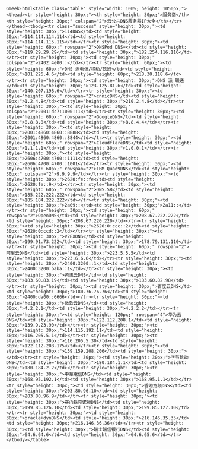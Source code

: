 `Gmeek-html<table class="table" style="width: 100%; height: 1050px;"><thead><tr style="height: 30px;"><th style="height: 30px;">服务商</th><th style="height: 30px;" colspan="2">云公共DNS服务器IP大全</th></tr></thead><tbody><tr class="success" style="height: 30px;"><td style="height: 30px;">114DNS</td><td style="height: 30px;">114.114.114.114</td><td style="height: 30px;">114.114.115.115</td></tr><tr style="height: 30px;"><td style="height: 60px;" rowspan="2">DNSPod DNS+</td><td style="height: 30px;">119.29.29.29</td><td style="height: 30px;">182.254.116.116</td></tr><tr style="height: 30px;"><td style="height: 30px;" colspan="2">2402:4e00::</td></tr><tr style="height: 60px;"><td style="height: 60px;">DNS 派电信/移动/铁通</td><td style="height: 60px;">101.226.4.6</td><td style="height: 60px;">218.30.118.6</td></tr><tr style="height: 30px;"><td style="height: 30px;">DNS 派 联通</td><td style="height: 30px;">123.125.81.6</td><td style="height: 30px;">140.207.198.6</td></tr><tr style="height: 30px;"><td style="height: 60px;" rowspan="2">cnnicDNS</td><td style="height: 30px;">1.2.4.8</td><td style="height: 30px;">210.2.4.8</td></tr><tr style="height: 30px;"><td style="height: 30px;" colspan="2">2001:dc7:1000::1</td></tr><tr style="height: 30px;"><td style="height: 60px;" rowspan="2">GoogleDNS</td><td style="height: 30px;">8.8.8.8</td><td style="height: 30px;">8.8.4.4</td></tr><tr style="height: 30px;"><td style="height: 30px;">2001:4860:4860::8888</td><td style="height: 30px;">2001:4860:4860::8844</td></tr><tr style="height: 30px;"><td style="height: 60px;" rowspan="2">CloudflareDNS</td><td style="height: 30px;">1.1.1.1</td><td style="height: 30px;">1.0.0.1</td></tr><tr style="height: 30px;"><td style="height: 30px;">2606:4700:4700::1111</td><td style="height: 30px;">2606:4700:4700::1001</td></tr><tr style="height: 30px;"><td style="height: 60px;" rowspan="2">IBM Quad9DNS</td><td style="height: 30px;" colspan="2">9.9.9.9</td></tr><tr style="height: 30px;"><td style="height: 30px;">2620:fe::fe</td><td style="height: 30px;">2620:fe::9</td></tr><tr style="height: 30px;"><td style="height: 60px;" rowspan="2">DNS.SB</td><td style="height: 30px;">185.222.222.222</td><td style="height: 30px;">185.184.222.222</td></tr><tr style="height: 30px;"><td style="height: 30px;">2a09::</td><td style="height: 30px;">2a11::</td></tr><tr style="height: 30px;"><td style="height: 60px;" rowspan="2">OpenDNS</td><td style="height: 30px;">208.67.222.222</td><td style="height: 30px;">208.67.220.220</td></tr><tr style="height: 30px;"><td style="height: 30px;">2620:0:ccc::2</td><td style="height: 30px;">2620:0:ccd::2</td></tr><tr style="height: 30px;"><td style="height: 30px;">V2EXDNS</td><td style="height: 30px;">199.91.73.222</td><td style="height: 30px;">178.79.131.110</td></tr><tr style="height: 30px;"><td style="height: 60px;" rowspan="2">阿里云DNS</td><td style="height: 30px;">223.5.5.5</td><td style="height: 30px;">223.6.6.6</td></tr><tr style="height: 30px;"><td style="height: 30px;">2400:3200::1</td><td style="height: 30px;">2400:3200:baba::1</td></tr><tr style="height: 30px;"><td style="height: 30px;">腾讯云DNS</td><td style="height: 30px;">183.60.83.19</td><td style="height: 30px;">183.60.82.98</td></tr><tr style="height: 30px;"><td style="height: 30px;">百度云DNS</td><td style="height: 30px;">180.76.76.76</td><td style="height: 30px;">2400:da00::6666</td></tr><tr style="height: 30px;"><td style="height: 30px;">微软云DNS</td><td style="height: 30px;">4.2.2.1</td><td style="height: 30px;">4.2.2.2</td></tr><tr style="height: 30px;"><td style="height: 120px;" rowspan="4">华为云DNS</td><td style="height: 30px;">122.112.208.1</td><td style="height: 30px;">139.9.23.90</td></tr><tr style="height: 30px;"><td style="height: 30px;">114.115.192.11</td><td style="height: 30px;">116.205.5.1</td></tr><tr style="height: 30px;"><td style="height: 30px;">116.205.5.30</td><td style="height: 30px;">122.112.208.175</td></tr><tr style="height: 30px;"><td style="height: 30px;">139.159.208.206</td><td style="height: 30px;"></td></tr><tr style="height: 30px;"><td style="height: 30px;">字节跳动 DNS</td><td style="height: 30px;">180.184.1.1</td><td style="height: 30px;">180.184.2.2</td></tr><tr style="height: 30px;"><td style="height: 30px;">中華電信DNS</td><td style="height: 30px;">168.95.192.1</td><td style="height: 30px;">168.95.1.1</td></tr><tr style="height: 30px;"><td style="height: 30px;">香港宽频DNS</td><td style="height: 30px;">203.80.96.10</td><td style="height: 30px;">203.80.96.9</td></tr><tr style="height: 30px;"><td style="height: 30px;">赛门铁克诺顿DNS</td><td style="height: 30px;">199.85.126.10</td><td style="height: 30px;">199.85.127.10</td></tr><tr style="height: 30px;"><td style="height: 30px;">oracle+dynDNS</td><td style="height: 30px;">216.146.35.35</td><td style="height: 30px;">216.146.36.36</td></tr><tr style="height: 30px;"><td style="height: 30px;">瑞士瑞信银行DNS</td><td style="height: 30px;">64.6.64.6</td><td style="height: 30px;">64.6.65.6</td></tr></tbody></table>`
